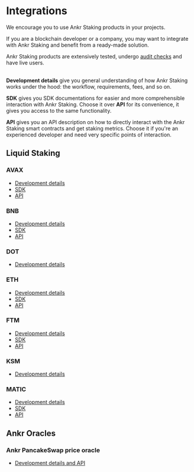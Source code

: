 # Integrations

We encourage you to use Ankr Staking products in your projects. 

If you are a blockchain developer or a company, you may want to integrate with Ankr Staking and benefit from a ready-made solution.

Ankr Staking products are extensively tested, undergo [audit checks](https://www.ankr.com/docs/staking/extra/audit-reports) and have live users.<br /><br />

**Development details** give you general understanding of how Ankr Staking works under the hood: the workflow, requirements, fees, and so on.

**SDK** gives you SDK documentations for easier and more comprehensible interaction with Ankr Staking. Choose it over **API** for its convenience, it gives you access to the same functionality.  

**API** gives you an API description on how to directly interact with the Ankr Staking smart contracts and get staking metrics. Choose it if you're an experienced developer and need very specific points of interaction.

  
## Liquid Staking

### AVAX

* [Development details](https://www.ankr.com/docs/staking/liquid-staking/avax/staking-mechanics)
* [SDK](https://www.ankr.com/docs/staking/liquid-staking/avax/sdk)
* [API](https://www.ankr.com/docs/staking/liquid-staking/avax/api)

### BNB

* [Development details](https://www.ankr.com/docs/staking/liquid-staking/bnb/staking-mechanics)
* [SDK](https://www.ankr.com/docs/staking/liquid-staking/bnb/sdk)
* [API](https://www.ankr.com/docs/staking/liquid-staking/bnb/api)

### DOT

* [Development details](https://www.ankr.com/docs/staking/liquid-staking/dot/staking-mechanics)

### ETH

* [Development details](https://www.ankr.com/docs/staking/liquid-staking/eth/staking-mechanics)
* [SDK](https://www.ankr.com/docs/staking/liquid-staking/eth/sdk)
* [API](https://www.ankr.com/docs/staking/liquid-staking/eth/api)

### FTM 

* [Development details](https://www.ankr.com/docs/staking/liquid-staking/ftm/staking-mechanics)
* [SDK](https://www.ankr.com/docs/staking/liquid-staking/ftm/sdk)
* [API](https://www.ankr.com/docs/staking/liquid-staking/ftm/api)

### KSM

* [Development details](https://www.ankr.com/docs/staking/liquid-staking/ksm/staking-mechanics)


### MATIC

* [Development details](https://www.ankr.com/docs/staking/liquid-staking/matic/staking-mechanics)
* [SDK](https://www.ankr.com/docs/staking/liquid-staking/matic/sdk)
* [API](https://www.ankr.com/docs/staking/liquid-staking/matic/api)

## Ankr Oracles

### Ankr PancakeSwap price oracle

* [Development details and API](https://www.ankr.com/docs/staking/liquid-staking/oracles/pancakeswap)

